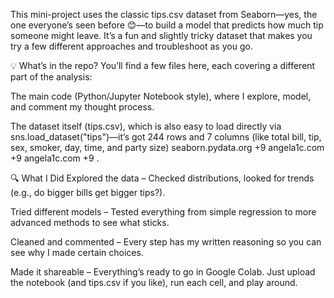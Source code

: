 
This mini-project uses the classic tips.csv dataset from Seaborn—yes, the one everyone’s seen before 😊—to build a model that predicts how much tip someone might leave. It’s a fun and slightly tricky dataset that makes you try a few different approaches and troubleshoot as you go.

💡 What’s in the repo?
You’ll find a few files here, each covering a different part of the analysis:

The main code (Python/Jupyter Notebook style), where I explore, model, and comment my thought process.

The dataset itself (tips.csv), which is also easy to load directly via sns.load_dataset("tips")—it’s got 244 rows and 7 columns (like total bill, tip, sex, smoker, day, time, and party size) 
seaborn.pydata.org
+9
angela1c.com
+9
angela1c.com
+9
.

🔍 What I Did
Explored the data – Checked distributions, looked for trends (e.g., do bigger bills get bigger tips?).

Tried different models – Tested everything from simple regression to more advanced methods to see what sticks.

Cleaned and commented – Every step has my written reasoning so you can see why I made certain choices.

Made it shareable – Everything’s ready to go in Google Colab. Just upload the notebook (and tips.csv if you like), run each cell, and play around.




